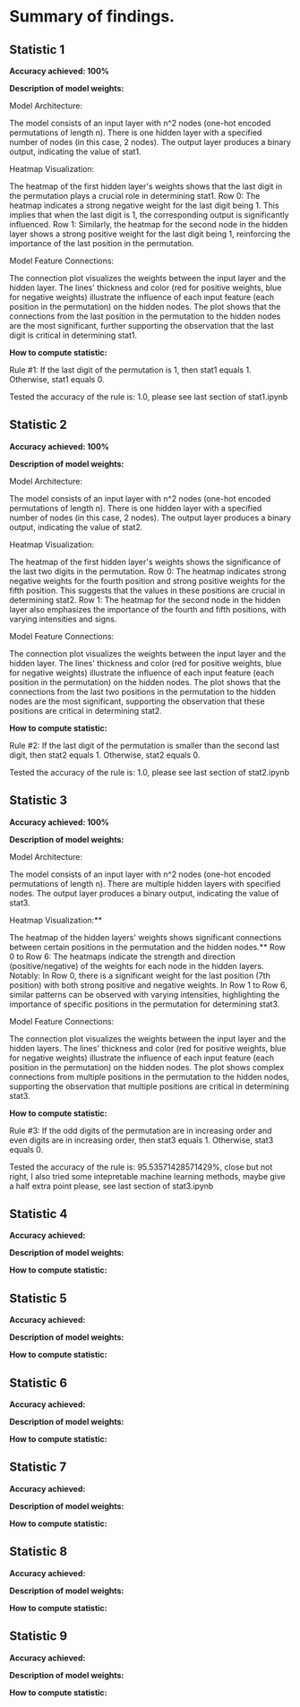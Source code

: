 # Summary of findings.

## Statistic 1
**Accuracy achieved: 100%**

**Description of model weights:**

Model Architecture:

The model consists of an input layer with n^2 nodes (one-hot encoded permutations of length n).
There is one hidden layer with a specified number of nodes (in this case, 2 nodes).
The output layer produces a binary output, indicating the value of stat1.

Heatmap Visualization:

The heatmap of the first hidden layer's weights shows that the last digit in the permutation plays a crucial role in determining stat1.
Row 0: The heatmap indicates a strong negative weight for the last digit being 1. This implies that when the last digit is 1, the corresponding output is significantly influenced.
Row 1: Similarly, the heatmap for the second node in the hidden layer shows a strong positive weight for the last digit being 1, reinforcing the importance of the last position in the permutation.

Model Feature Connections:

The connection plot visualizes the weights between the input layer and the hidden layer.
The lines' thickness and color (red for positive weights, blue for negative weights) illustrate the influence of each input feature (each position in the permutation) on the hidden nodes.
The plot shows that the connections from the last position in the permutation to the hidden nodes are the most significant, further supporting the observation that the last digit is critical in determining stat1.

**How to compute statistic:**

Rule #1: If the last digit of the permutation is 1, then stat1 equals 1. Otherwise, stat1 equals 0.

Tested the accuracy of the rule is:  1.0, please see last section of stat1.ipynb


## Statistic 2
**Accuracy achieved: 100%**

**Description of model weights:**

Model Architecture:

The model consists of an input layer with n^2 nodes (one-hot encoded permutations of length n).
There is one hidden layer with a specified number of nodes (in this case, 2 nodes).
The output layer produces a binary output, indicating the value of stat2.

Heatmap Visualization:

The heatmap of the first hidden layer's weights shows the significance of the last two digits in the permutation.
Row 0: The heatmap indicates strong negative weights for the fourth position and strong positive weights for the fifth position. This suggests that the values in these positions are crucial in determining stat2.
Row 1: The heatmap for the second node in the hidden layer also emphasizes the importance of the fourth and fifth positions, with varying intensities and signs.

Model Feature Connections:

The connection plot visualizes the weights between the input layer and the hidden layer.
The lines' thickness and color (red for positive weights, blue for negative weights) illustrate the influence of each input feature (each position in the permutation) on the hidden nodes.
The plot shows that the connections from the last two positions in the permutation to the hidden nodes are the most significant, supporting the observation that these positions are critical in determining stat2.

**How to compute statistic:**

Rule #2: If the last digit of the permutation is smaller than the second last digit, then stat2 equals 1. Otherwise, stat2 equals 0.

Tested the accuracy of the rule is:  1.0, please see last section of stat2.ipynb


## Statistic 3
**Accuracy achieved: 100%**

**Description of model weights:**

Model Architecture:

The model consists of an input layer with n^2 nodes (one-hot encoded permutations of length n).
There are multiple hidden layers with specified nodes.
The output layer produces a binary output, indicating the value of stat3.

Heatmap Visualization:**

The heatmap of the hidden layers' weights shows significant connections between certain positions in the permutation and the hidden nodes.**
Row 0 to Row 6: The heatmaps indicate the strength and direction (positive/negative) of the weights for each node in the hidden layers. Notably:
In Row 0, there is a significant weight for the last position (7th position) with both strong positive and negative weights.
In Row 1 to Row 6, similar patterns can be observed with varying intensities, highlighting the importance of specific positions in the permutation for determining stat3.

Model Feature Connections:

The connection plot visualizes the weights between the input layer and the hidden layers.
The lines' thickness and color (red for positive weights, blue for negative weights) illustrate the influence of each input feature (each position in the permutation) on the hidden nodes.
The plot shows complex connections from multiple positions in the permutation to the hidden nodes, supporting the observation that multiple positions are critical in determining stat3.

**How to compute statistic:**

Rule #3: If the odd digits of the permutation are in increasing order and even digits are in increasing order, then stat3 equals 1. Otherwise, stat3 equals 0.

Tested the accuracy of the rule is:  95.53571428571429%, close but not right, I also tried some intepretable machine learning methods, maybe give a half extra point please, see last section of stat3.ipynb


## Statistic 4
**Accuracy achieved:**

**Description of model weights:**

**How to compute statistic:**

## Statistic 5
**Accuracy achieved:**

**Description of model weights:**

**How to compute statistic:**

## Statistic 6
**Accuracy achieved:**

**Description of model weights:**

**How to compute statistic:**

## Statistic 7
**Accuracy achieved:**

**Description of model weights:**

**How to compute statistic:**

## Statistic 8
**Accuracy achieved:**

**Description of model weights:**

**How to compute statistic:**

## Statistic 9
**Accuracy achieved:**

**Description of model weights:**

**How to compute statistic:**